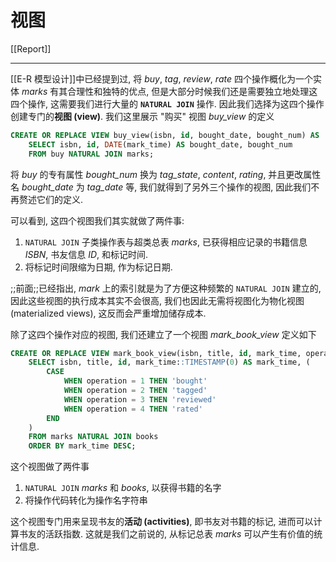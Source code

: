 # 视图

[[Report]]

---

[[E-R 模型设计]]中已经提到过, 将 *buy*, *tag*, *review*, *rate* 四个操作概化为一个实体 *marks* 有其合理性和独特的优点, 但是大部分时候我们还是需要独立地处理这四个操作, 这需要我们进行大量的 **`NATURAL JOIN`** 操作. 因此我们选择为这四个操作创建专门的**视图 (view)**. 我们这里展示 "购买" 视图 *buy_view* 的定义

```sql
CREATE OR REPLACE VIEW buy_view(isbn, id, bought_date, bought_num) AS
    SELECT isbn, id, DATE(mark_time) AS bought_date, bought_num
    FROM buy NATURAL JOIN marks;
```

将 *buy* 的专有属性 *bought_num* 换为 *tag_state*, *content*, *rating*, 并且更改属性名 *bought_date* 为 *tag_date* 等, 我们就得到了另外三个操作的视图, 因此我们不再赘述它们的定义.

可以看到, 这四个视图我们其实就做了两件事:

1. `NATURAL JOIN` 子类操作表与超类总表 *marks*, 已获得相应记录的书籍信息 *ISBN*, 书友信息 *ID*, 和标记时间.
2. 将标记时间限缩为日期, 作为标记日期.

;;前面;;已经指出, *mark* 上的索引就是为了方便这种频繁的 `NATURAL JOIN` 建立的, 因此这些视图的执行成本其实不会很高, 我们也因此无需将视图化为物化视图 (materialized views), 这反而会严重增加储存成本.

除了这四个操作对应的视图, 我们还建立了一个视图 *mark_book_view* 定义如下

```sql
CREATE OR REPLACE VIEW mark_book_view(isbn, title, id, mark_time, operation_name) AS
    SELECT isbn, title, id, mark_time::TIMESTAMP(0) AS mark_time, (
        CASE
            WHEN operation = 1 THEN 'bought'
            WHEN operation = 2 THEN 'tagged'
            WHEN operation = 3 THEN 'reviewed'
            WHEN operation = 4 THEN 'rated'
        END
    )
    FROM marks NATURAL JOIN books
    ORDER BY mark_time DESC;
```

这个视图做了两件事

1. `NATURAL JOIN` *marks* 和 *books*, 以获得书籍的名字
2. 将操作代码转化为操作名字符串

这个视图专门用来呈现书友的**活动 (activities)**, 即书友对书籍的标记, 进而可以计算书友的活跃指数. 这就是我们之前说的, 从标记总表 *marks* 可以产生有价值的统计信息.
